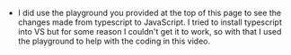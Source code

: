 - I did use the playground you provided at the top of this page to see the changes made from typescript to JavaScript. I tried to install typescript into VS but for some reason I couldn't get it to work, so with that I used the playground to help with the coding in this video.